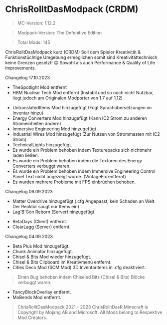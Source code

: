 # ChrisRolltDasModpack (CRDM)
> MC-Version: 1.12.2

> Modpack-Version: The Defenitive Edition

> Total Mods: 145 

ChrisRolltDasModpack kurz (CRDM)
Soll dem Spieler Kreativität & Funktionstüchtige Umgebung ermöglichen somit sind Kreativitättechnisch keine Grenzen gesetzt! 🙃
Sowohl als auch Performance & Quality of Life Improvements.

Changelog 17.10.2023
- TheSpotlight Mod entfernt
- HBM Nuclear Tech Mod entfernt (Instabil und so noch nicht Nutzbar, liegt jedoch am Originalen Modporter von 1.7 auf 1.12)
+ UntranslatedItems Mod hinzugefügt (Fügt Sprachübersetzungen im Inventar hinzu)
+ Energy Converters Mod hinzugefügt (Kann IC2 Strom zu anderen Stromeinheiten ändern)
+ Immersive Engineering Mod hinzugefügt
+ Industrial Wires Mod hinzugefügt (Zur Nutzen von Strommasten mit IC2 Strom)
+ TechnicalLights hinzugefügt.
+ Es wurde ein Problem behoben indem Texturepacks sich nichtmehr laden ließen.
+ Es wurde ein Problem behoben indem die Texturen des Energy Converters verbuggt waren.
+ Es wurde ein Problem behoben indem Immersive Engineering Control Panel Text nicht angezeigt wurde. (VintageFix entfernt)
+ Es wurden mehrere Probleme mit FPS einbrüchen behoben.

Changelog 06.09.2023
+ Matter Overdrive hinzugefügt (.cfg Angepasst, kein Schaden an Welt. Der Reaktor saugt nur Items ein)
+ Lag'B'Gon Reborn (Server) hinzugefügt.
- BetaDays (Client) entfernt.
- ClearLagg (Server) entfernt.

Changelog 04.09.2023
+ Beta Plus Mod hinzugefügt.
+ Chunk Animator hinzugefügt.
+ Chisel & Bits Mod wieder hinzugefügt.
+ Chisel & Bits Clipboard im Kreativmenü entfernt.
+ Cities Deco Mod (SCM Mod) 3D Inventaritems in .cfg deaktiviert.
> Einen Bug behoben indem Chiseled Bits (Chisel & Bits) Blöcke verbuggt waren.
- FancyBlockOverlay entfernt.
- MoBends Mod entfernt.

> ChrisRolltDasModpack 2021 - 2023 ChrisRolltDasR
> Minecraft is Copyright by Mojang AB and Microsoft.
> All Mods belong to Respektive Mod Creators.
